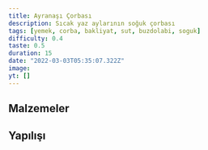 ```yaml
---
title: Ayranaşı Çorbası
description: Sıcak yaz aylarının soğuk çorbası
tags: [yemek, corba, bakliyat, sut, buzdolabi, soguk]
difficulty: 0.4
taste: 0.5
duration: 15
date: "2022-03-03T05:35:07.322Z"
image:
yt: []
---
```


## Malzemeler

## Yapılışı
